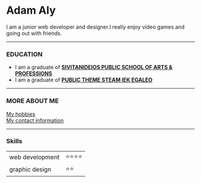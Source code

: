 <!DOCTYPE html>
<html lang="en" dir="ltr">

<head>
  <meta charset="utf-8">
  <title>Adam's Personal Site</title>
</head>

<body>
  <h1>Adam Aly</h1>
  <p>I am a junior web developer and designer.I really enjoy video games and going out with friends.</p>

  <hr>
  <h3>EDUCATION</h3>
  <ul>
    <li>I am a graduate of <strong><a href="https://www.sivitanidios.edu.gr/">SIVITANIDEIOS PUBLIC SCHOOL OF ARTS & PROFESSIONS</a></strong></li>
    <li>I am a graduate of <strong><a href="https://iekaigal.att.sch.gr/">PUBLIC THEME STEAM IEK EGALEO</a></strong></li>
  </ul>
  <hr>
  <h3>MORE ABOUT ME</h3>
  <a href="hobbies.html">My hobbies</a><br>
  <a href="Contact-Me.html">My contact information</a>
  <hr>
  <h3>Skills</h3>
  <table cellspacing="10">
    <tr>
      <td>web development</td>
      <td>⭐⭐⭐⭐</td>
    </tr>
    <tr>
      <td>graphic design</td>
      <td>⭐⭐</td>
    </tr>
  </table>
</body>

</html>
